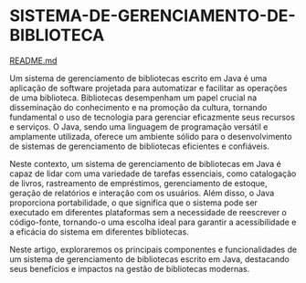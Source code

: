 # SISTEMA-DE-GERENCIAMENTO-DE-BIBLIOTECA
[README.md](README.md)

Um sistema de gerenciamento de bibliotecas escrito em Java é uma aplicação de software projetada para automatizar e facilitar as operações de uma biblioteca. Bibliotecas desempenham um papel crucial na disseminação do conhecimento e na promoção da cultura, tornando fundamental o uso de tecnologia para gerenciar eficazmente seus recursos e serviços. O Java, sendo uma linguagem de programação versátil e amplamente utilizada, oferece um ambiente sólido para o desenvolvimento de sistemas de gerenciamento de bibliotecas eficientes e confiáveis.

Neste contexto, um sistema de gerenciamento de bibliotecas em Java é capaz de lidar com uma variedade de tarefas essenciais, como catalogação de livros, rastreamento de empréstimos, gerenciamento de estoque, geração de relatórios e interação com os usuários. Além disso, o Java proporciona portabilidade, o que significa que o sistema pode ser executado em diferentes plataformas sem a necessidade de reescrever o código-fonte, tornando-o uma escolha ideal para garantir a acessibilidade e a eficácia do sistema em diferentes bibliotecas.

Neste artigo, exploraremos os principais componentes e funcionalidades de um sistema de gerenciamento de bibliotecas escrito em Java, destacando seus benefícios e impactos na gestão de bibliotecas modernas.
